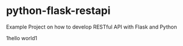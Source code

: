 # python-flask-restapi
Example Project on how to develop RESTful API with Flask and Python

1hello world1

